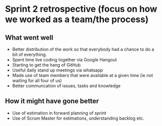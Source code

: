 # Sprint 2 retrospective (focus on how we worked as a team/the process)

## What went well

- Better distribution of the work so that everybody had a chance to do a bit of everything.
- Spent time live coding together via Google Hangout
- Starting to get the hang of GitHub
- Useful daily stand up meetings via whatsapp
- Made use of team members that were available at a given time (ie not waiting for all four of us)
- Better communcation of issues, tasks and knowledge



## How it might have gone better

- Use of estimation in forward planning of sprint
- Use of Scrum Master for estimations, understanding backlog etc. 




